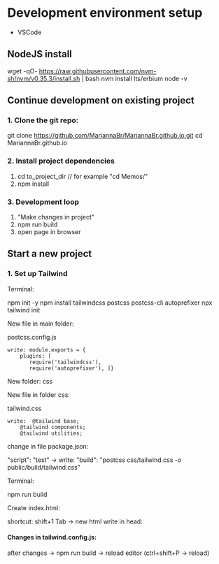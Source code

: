 # Development environment setup

* VSCode

## NodeJS install

wget -qO- https://raw.githubusercontent.com/nvm-sh/nvm/v0.35.3/install.sh | bash
nvm install lts/erbium
node -v

## Continue development on existing project

### 1. Clone the git repo:
git clone https://github.com/MariannaBr/MariannaBr.github.io.git
cd MariannaBr.github.io

### 2. Install project dependencies
1. cd to_project_dir // for example "cd Memos/"
2. npm install

### 3. Development loop
1. "Make changes in project"
2. npm run build
3. open page in browser

## Start a new project

### 1. Set up Tailwind

Terminal:

npm init -y
npm install tailwindcss postcss postcss-cli autoprefixer
npx tailwind init

New file in main folder:

  postcss.config.js

	write: module.exports = {
		plugins: [
		   require('tailwindcss'),
		   require('autoprefixer'), ]}

New folder:
  css

New file in folder css:

  tailwind.css

	write: 	@tailwind base;
		@tailwind components;
		@tailwind utilities;

change in file package.json:

"script": "test" -> write:
	"build": "postcss css/tailwind.css -o public/build/tailwind.css"

Terminal:

npm run build

Create index.html:

shortcut: shift+1 Tab -> new html
write in head:
	<link rel="stylesheet" href="build/tailwind.css">


#### Changes in tailwind.config.js:

after changes -> npm run build -> reload editor (ctrl+shift+P -> reload)
